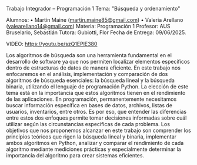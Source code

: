﻿Trabajo Integrador – Programación 1
Tema: "Búsqueda y ordenamiento"

Alumnos: 
•	Martín Maine (martin.maine85@gmail.com)
•	Valeria Arellano (valearellano14@gmail.com)
Materia: Programación 1
Profesor: AUS Bruselario, Sebastián
Tutora: Gubiotti, Flor
Fecha de Entrega: 09/06/2025.

VIDEO: https://youtu.be/szQ1EPlE380

Los algoritmos de búsqueda son una herramienta fundamental en el desarrollo de software ya que nos permiten localizar elementos específicos dentro de estructuras de datos de manera eficiente. 
En este trabajo nos enfocaremos en el análisis, implementación y comparación de dos algoritmos de búsqueda esenciales: la búsqueda lineal y la búsqueda binaria, utilizando el lenguaje de programación Python.
La elección de este tema está en la importancia que estos algoritmos tienen en el rendimiento de las aplicaciones. En programación, permanentemente necesitamos buscar información específica en bases de datos, archivos, listas de usuarios, inventarios, entre otros. 
Es por eso, que entender las diferencias entre estos dos enfoques permite tomar decisiones informadas sobre cuál utilizar según las circunstancias específicas de cada problema.
Los objetivos que nos proponemos alcanzar en este trabajo son comprender los principios teóricos que rigen la búsqueda lineal y binaria, implementar ambos algoritmos en Python, analizar y comparar el rendimiento de cada algoritmo mediante mediciones prácticas y especialmente determinar la importancia del algoritmo para crear sistemas eficientes. 
